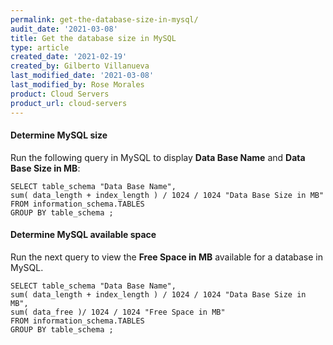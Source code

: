 ```yaml
---
permalink: get-the-database-size-in-mysql/
audit_date: '2021-03-08'
title: Get the database size in MySQL
type: article
created_date: '2021-02-19'
created_by: Gilberto Villanueva
last_modified_date: '2021-03-08'
last_modified_by: Rose Morales
product: Cloud Servers
product_url: cloud-servers
---
```


#### Determine MySQL size

Run the following query in MySQL to display **Data Base Name** and **Data Base Size in MB**:

    SELECT table_schema "Data Base Name", 
    sum( data_length + index_length ) / 1024 / 1024 "Data Base Size in MB" 
    FROM information_schema.TABLES 
    GROUP BY table_schema ;

#### Determine MySQL available space

Run the next query to view the **Free Space in MB** available for a database in MySQL.

    SELECT table_schema "Data Base Name", 
    sum( data_length + index_length ) / 1024 / 1024 "Data Base Size in MB",
    sum( data_free )/ 1024 / 1024 "Free Space in MB"
    FROM information_schema.TABLES
    GROUP BY table_schema ;
